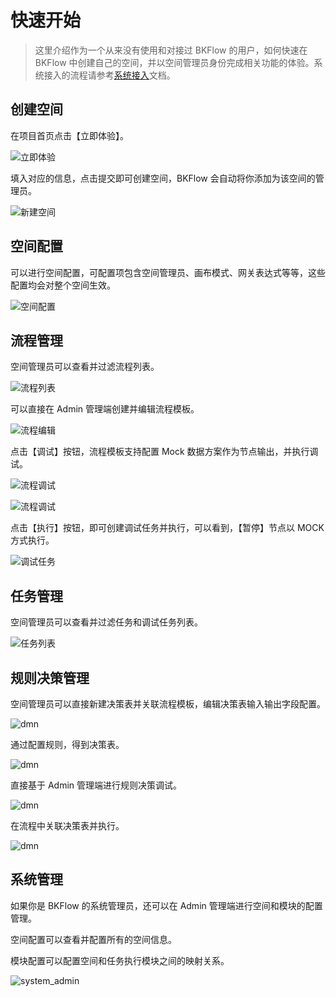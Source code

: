 
# 快速开始

> 这里介绍作为一个从来没有使用和对接过 BKFlow 的用户，如何快速在 BKFlow 中创建自己的空间，并以空间管理员身份完成相关功能的体验。系统接入的流程请参考[系统接入](../SystemAccess/system_access.md)文档。

## 创建空间

在项目首页点击【立即体验】。

![立即体验](assets/homepage.png)

填入对应的信息，点击提交即可创建空间，BKFlow 会自动将你添加为该空间的管理员。

![新建空间](assets/space_create.png)

## 空间配置

可以进行空间配置，可配置项包含空间管理员、画布模式、网关表达式等等，这些配置均会对整个空间生效。

![空间配置](assets/space_config.png)

## 流程管理

空间管理员可以查看并过滤流程列表。

![流程列表](assets/template_list.png)

可以直接在 Admin 管理端创建并编辑流程模板。

![流程编辑](assets/template_edit.png)

点击【调试】按钮，流程模板支持配置 Mock 数据方案作为节点输出，并执行调试。

![流程调试](assets/debug_mock.png)

![流程调试](assets/mock_params.png)

点击【执行】按钮，即可创建调试任务并执行，可以看到，【暂停】节点以 MOCK 方式执行。

![调试任务](assets/mock_task.png)

## 任务管理

空间管理员可以查看并过滤任务和调试任务列表。

![任务列表](assets/task_list.png)

## 规则决策管理

空间管理员可以直接新建决策表并关联流程模板，编辑决策表输入输出字段配置。

![dmn](assets/dmn_field.png)

通过配置规则，得到决策表。

![dmn](assets/dmn_detail.png)

直接基于 Admin 管理端进行规则决策调试。

![dmn](assets/dmn_debug.png)

在流程中关联决策表并执行。

![dmn](assets/dmn_in_template.png)

## 系统管理

如果你是 BKFlow 的系统管理员，还可以在 Admin 管理端进行空间和模块的配置管理。

空间配置可以查看并配置所有的空间信息。

模块配置可以配置空间和任务执行模块之间的映射关系。

![system_admin](assets/system_admin.png)
